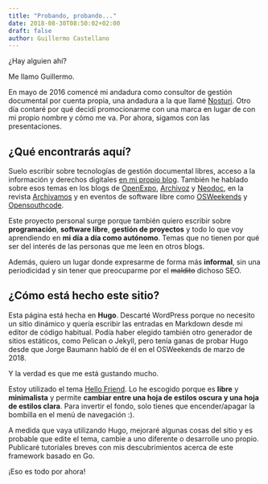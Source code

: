 ```yaml
---
title: "Probando, probando..."
date: 2018-08-30T08:50:02+02:00
draft: false
author: Guillermo Castellano
---
```


¿Hay alguien ahí?

Me llamo Guillermo.

En mayo de 2016 comencé mi andadura como consultor de gestión documental por cuenta propia, una andadura a la que llamé [Nosturi](https://nosturi.es). Otro día contaré por qué decidí promocionarme con una marca en lugar de con mi propio nombre y cómo me va. Por ahora, sigamos con las presentaciones.

## ¿Qué encontrarás aquí?

Suelo escribir sobre tecnologías de gestión documental libres, acceso a la información y derechos digitales [en mi propio blog](https://nosturi.es/blog). También he hablado sobre esos temas en los blogs de [OpenExpo](https://openexpoeurope.com/es/author/guillermo-castellano/), [Archivoz](https://www.archivoz.es/) y [Neodoc](http://www.neodoc.es/blog-de-neodoc/), en la revista [Archivamos](http://acal.es/index.php/publicaciones/archivamos) y en eventos de software libre como [OSWeekends](https://osweekends.com/) y [Opensouthcode](https://www.opensouthcode.org/).

Este proyecto personal surge porque también quiero escribir sobre **programación**, **software libre**, **gestión de proyectos** y todo lo que voy aprendiendo en **mi día a día como autónomo**. Temas que no tienen por qué ser del interés de las personas que me leen en otros blogs.

Además, quiero un lugar donde expresarme de forma más **informal**, sin una periodicidad y sin tener que preocuparme por el ~~maldito~~ dichoso SEO.

## ¿Cómo está hecho este sitio?

Esta página está hecha en **Hugo**. Descarté WordPress porque no necesito un sitio dinámico y quería escribir las entradas en Markdown desde mi editor de código habitual. Podía haber elegido también otro generador de sitios estáticos, como Pelican o Jekyll, pero tenía ganas de probar Hugo desde que Jorge Baumann habló de él en el OSWeekends de marzo de 2018.

Y la verdad es que me está gustando mucho.

Estoy utilizado el tema [Hello Friend](https://github.com/panr/hugo-theme-hello-friend). Lo he escogido porque es **libre** y **minimalista** y permite **cambiar entre una hoja de estilos oscura y una hoja de estilos clara**. Para invertir el fondo, solo tienes que encender/apagar la bombilla en el menú de navegación :).

A medida que vaya utilizando Hugo, mejoraré algunas cosas del sitio y es probable que edite el tema, cambie a uno diferente o desarrolle uno propio. Publicaré tutoriales breves con mis descubrimientos acerca de este framework basado en Go.

¡Eso es todo por ahora!
